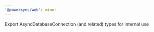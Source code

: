 ```yaml
---
'@powersync/web': minor
---
```


Export AsyncDatabaseConnection (and related) types for internal use

